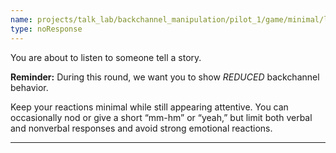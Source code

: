 ```yaml
---
name: projects/talk_lab/backchannel_manipulation/pilot_1/game/minimal/listener_pre_instructions.md
type: noResponse
---
```


You are about to listen to someone tell a story.

**Reminder:** During this round, we want you to show _REDUCED_ backchannel behavior.

Keep your reactions minimal while still appearing attentive. You can occasionally nod or give a short “mm-hm” or “yeah,” but limit both verbal and nonverbal responses and avoid strong emotional reactions.

---
